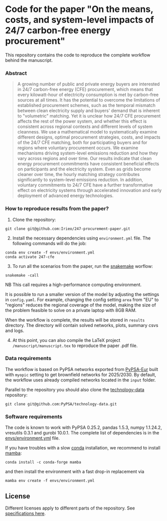 
# Code for the paper "On the means, costs, and system-level impacts of 24/7 carbon-free energy procurement"

This repository contains the code to reproduce the complete workflow behind the manuscript.

### Abstract

> A growing number of public and private energy buyers are interested in 24/7 carbon-free energy (CFE) procurement, which means that every kilowatt-hour of electricity consumption is met by carbon-free sources at all times.
> It has the potential to overcome the limitations of established procurement schemes, such as the temporal mismatch between clean electricity supply and buyers' demand that is inherent to "volumetric" matching. 
> Yet it is unclear how 24/7 CFE procurement affects the rest of the power system, and whether this effect is consistent across regional contexts and different levels of system cleanness.
> We use a mathematical model to systematically examine different designs, optimal procurement strategies, costs, and impacts of the 24/7 CFE matching, both for participating buyers and for regions where voluntary procurement occurs.
> We examine mechanisms driving system-level emissions reduction and how they vary across regions and over time.
> Our results indicate that clean energy procurement commitments have consistent beneficial effects on participants and the electricity system.
> Even as grids become cleaner over time, the hourly matching strategy contributes significantly to system-level emissions reduction.
> In addition, voluntary commitments to 24/7 CFE have a further transformative effect on electricity systems through accelerated innovation and early deployment of advanced energy technologies.

### How to reproduce results from the paper?

1. Clone the repository:

```
git clone git@github.com:Irieo/247-procurement-paper.git
```

2. Install the necessary dependencies using `environment.yml` file. The following commands will do the job:

```
conda env create -f envs/environment.yml
conda activate 247-cfe
```
3. To run all the scenarios from the paper, run the [snakemake](https://snakemake.readthedocs.io/en/stable/) worflow:

```
snakemake -call 
```

NB This call requires a high-performance computing environment. 

It is possible to run a smaller version of the model by adjusting the settings in `config.yaml`. For example, changing the config setting `area` from "EU" to "regions" reduces the regional coverage of the model, making the size of the problem feasible to solve on a private laptop with 8GB RAM.

When the workflow is complete, the results will be stored in `results` directory. The directory will contain solved networks, plots, summary csvs and logs. 

4. At this point, you can also compile the LaTeX project `/manuscript/manuscript.tex` to reproduce the paper .pdf file.

### Data requirements

The workflow is based on PyPSA networks exported from [PyPSA-Eur](https://github.com/PyPSA/pypsa-eur) built with `myopic` setting to get brownfield networks for 2025/2030. By default, the workflow uses already compiled networks located in the `input` folder. 

Parallel to the repository you should also clone the [technology-data](https://github.com/PyPSA/technology-data) repository:

```
git clone git@github.com:PyPSA/technology-data.git
```

### Software requirements

The code is known to work with PyPSA 0.25.2, pandas 1.5.3, numpy 1.1.24.2, vresutils 0.3.1 and gurobi 10.0.1. The complete list of dependencies is in the [envs/environment.yml](envs/environment.yml) file. 

If you have troubles with a slow [conda](https://docs.conda.io/en/latest/) installation, we recommend to install [mamba](https://mamba.readthedocs.io/en/latest/):

```
conda install -c conda-forge mamba
```

and then install the environment with a fast drop-in replacement via

```
mamba env create -f envs/environment.yml
```

## License

Different licenses apply to different parts of the repository. See [specifications here](.reuse/dep5).